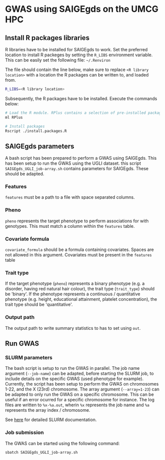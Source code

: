 # GWAS using SAIGEgds on the UMCG HPC

## Install R packages libraries

R libraries have to be installed for SAIGEgds to work. Set the preferred location to install R packeges by setting the `R_LIBS` environment variable.
This can be easily set the following file: `~/.Renviron`

The file should contain the line below, make sure to replace `<R library location>` with a location the R packages can be written to, and loaded from.
```bash
R_LIBS=<R library location>
```

Subsequently, the R packages have to be installed. Execute the commands below:
```bash
# Load the R module. RPlus contains a selection of pre-installed packages
ml RPlus

# Install packages
Rscript ./install.packages.R
```

## SAIGEgds parameters

A bash script has been prepared to perform a GWAS using SAIGEgds. This has been setup to run the GWAS using the UGLI dataset. this script `SAIGEgds_UGLI_job-array.sh` contains parameters for SAIGEgds. These should be adapted.

### Features

`features` must be a path to a file with space separated columns.

### Pheno

`pheno` represents the target phenotype to perform associations for with genotypes. This must match a column within the `features` table.

### Covariate formula

`covariate_formula` should be a formula containing covariates. Spaces are not allowed in this argument. Covariates must be present in the `features` table

### Trait type

If the target phenotype (`pheno`) represents a binary phenotype (e.g. a disorder, having red natural hair colour), the trait type (`trait_type`) should be 'binary'. If the phenotype represents a continuous / quantitative phenotype (e.g. height, educational attainment, platelet concentration), the trait type should be 'quantitative'.

### Output path

The output path to write summary statistics to has to set using `out`.

## Run GWAS

### SLURM parameters

The bash script is setup to run the GWAS in parallel. The job name argument (`--job-name`) can be adapted, before starting the SLURM job, to include details on the specific GWAS (used phenotype for example). Currently, the script has been setup to perform the GWAS on chromosomes 1-22, and the X (23rd) chromosome. The array argument (`--array=1-23`) can be adapted to only run the GWAS on a specific chromosome. This can be useful if an error ocurred for a specific chromosome for instance. The log files are written to `%x-%a.out`, wherin `%x` represents the job name and `%a` represents the array index / chromosome.

See [here](https://slurm.schedmd.com/) for detailed SLURM documentation.

### Job submission

The GWAS can be started using the following command: 
```bash
sbatch SAIGEgds_UGLI_job-array.sh
```
